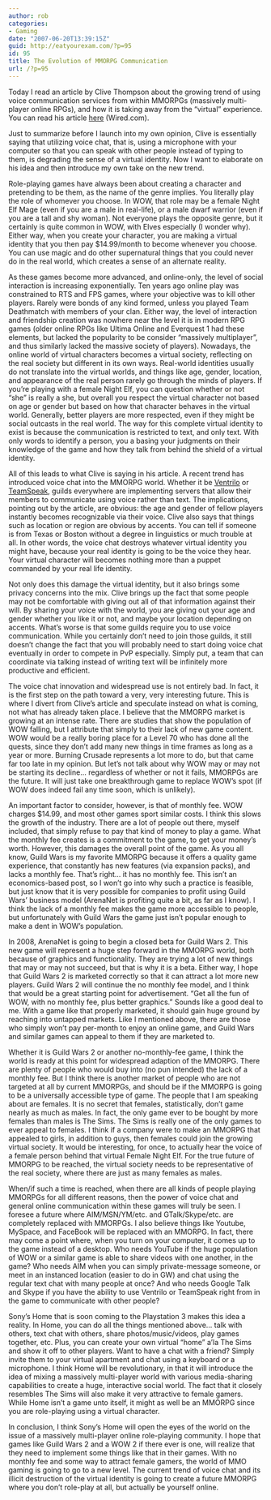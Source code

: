 ```yaml
---
author: rob
categories:
- Gaming
date: "2007-06-20T13:39:15Z"
guid: http://eatyourexam.com/?p=95
id: 95
title: The Evolution of MMORPG Communication
url: /?p=95
---
```

Today I read an article by Clive Thompson about the growing trend of using voice communication services from within MMORPGs (massively multi-player online RPGs), and how it is taking away from the &#8220;virtual&#8221; experience. You can read his article <a title="Voice Chat Can Really Kill the Mood on WOW" target="_blank" href="http://www.wired.com/gaming/virtualworlds/commentary/games/2007/06/games_frontiers_0617">here</a> (Wired.com).

Just to summarize before I launch into my own opinion, Clive is essentially saying that utilizing voice chat, that is, using a microphone with your computer so that you can speak with other people instead of typing to them, is degrading the sense of a virtual identity. Now I want to elaborate on his idea and then introduce my own take on the new trend.

Role-playing games have always been about creating a character and pretending to be them, as the name of the genre implies. You literally play the role of whomever you choose. In WOW, that role may be a female Night Elf Mage (even if you are a male in real-life), or a male dwarf warrior (even if you are a tall and shy woman). Not everyone plays the opposite genre, but it certainly is quite common in WOW, with Elves especially (I wonder why). Either way, when you create your character, you are making a virtual identity that you then pay $14.99/month to become whenever you choose. You can use magic and do other supernatural things that you could never do in the real world, which creates a sense of an alternate reality.

As these games become more advanced, and online-only, the level of social interaction is increasing exponentially. Ten years ago online play was constrained to RTS and FPS games, where your objective was to kill other players. Rarely were bonds of any kind formed, unless you played Team Deathmatch with members of your clan. Either way, the level of interaction and friendship creation was nowhere near the level it is in modern RPG games (older online RPGs like Ultima Online and Everquest 1 had these elements, but lacked the popularity to be consider &#8220;massively multiplayer&#8221;, and thus similarly lacked the massive society of players). Nowadays, the online world of virtual characters becomes a virtual society, reflecting on the real society but different in its own ways. Real-world identities usually do not translate into the virtual worlds, and things like age, gender, location, and appearance of the real person rarely go through the minds of players. If you&#8217;re playing with a female Night Elf, you can question whether or not &#8220;she&#8221; is really a she, but overall you respect the virtual character not based on age or gender but based on how that character behaves in the virtual world. Generally, better players are more respected, even if they might be social outcasts in the real world. The way for this complete virtual identity to exist is because the communication is restricted to text, and only text. With only words to identify a person, you a basing your judgments on their knowledge of the game and how they talk from behind the shield of a virtual identity.

All of this leads to what Clive is saying in his article. A recent trend has introduced voice chat into the MMORPG world. Whether it be <a title="Ventrilo: Surround Sound Voice Communication" target="_blank" href="http://www.ventrilo.com/">Ventrilo</a> or <a href="http://www.goteamspeak.com/" target="_blank" title="TeamSpeak">TeamSpeak</a>, guilds everywhere are implementing servers that allow their members to communicate using voice rather than text. The implications, pointing out by the article, are obvious: the age and gender of fellow players instantly becomes recognizable via their voice. Clive also says that things such as location or region are obvious by accents. You can tell if someone is from Texas or Boston without a degree in linguistics or much trouble at all. In other words, the voice chat destroys whatever virtual identity you might have, because your real identity is going to be the voice they hear. Your virtual character will becomes nothing more than a puppet commanded by your real life identity.

Not only does this damage the virtual identity, but it also brings some privacy concerns into the mix. Clive brings up the fact that some people may not be comfortable with giving out all of that information against their will. By sharing your voice with the world, you are giving out your age and gender whether you like it or not, and maybe your location depending on accents. What&#8217;s worse is that some guilds require you to use voice communication. While you certainly don&#8217;t need to join those guilds, it still doesn&#8217;t change the fact that you will probably need to start doing voice chat eventually in order to compete in PvP especially. Simply put, a team that can coordinate via talking instead of writing text will be infinitely more productive and efficient.

The voice chat innovation and widespread use is not entirely bad. In fact, it is the first step on the path toward a very, very interesting future. This is where I divert from Clive&#8217;s article and speculate instead on what is coming, not what has already taken place. I believe that the MMORPG market is growing at an intense rate. There are studies that show the population of WOW falling, but I attribute that simply to their lack of new game content. WOW would be a really boring place for a Level 70 who has done all the quests, since they don&#8217;t add many new things in time frames as long as a year or more. Burning Crusade represents a lot more to do, but that came far too late in my opinion. But let&#8217;s not talk about why WOW may or may not be starting its decline&#8230; regardless of whether or not it fails, MMORPGs are the future. It will just take one breakthrough game to replace WOW&#8217;s spot (if WOW does indeed fail any time soon, which is unlikely).

An important factor to consider, however, is that of monthly fee. WOW charges $14.99, and most other games sport similar costs. I think this slows the growth of the industry. There are a lot of people out there, myself included, that simply refuse to pay that kind of money to play a game. What the monthly fee creates is a commitment to the game, to get your money&#8217;s worth. However, this damages the overall point of the game. As you all know, Guild Wars is my favorite MMORPG because it offers a quality game experience, that constantly has new features (via expansion packs), and lacks a monthly fee. That&#8217;s right&#8230; it has no monthly fee. This isn&#8217;t an economics-based post, so I won&#8217;t go into why such a practice is feasible, but just know that it is very possible for companies to profit using Guild Wars&#8217; business model (ArenaNet is profiting quite a bit, as far as I know). I think the lack of a monthly fee makes the game more accessible to people, but unfortunately with Guild Wars the game just isn&#8217;t popular enough to make a dent in WOW&#8217;s population.

In 2008, ArenaNet is going to begin a closed beta for Guild Wars 2. This new game will represent a huge step forward in the MMORPG world, both because of graphics and functionality. They are trying a lot of new things that may or may not succeed, but that is why it is a beta. Either way, I hope that Guild Wars 2 is marketed correctly so that it can attract a lot more new players. Guild Wars 2 will continue the no monthly fee model, and I think that would be a great starting point for advertisement. &#8220;Get all the fun of WOW, with no monthly fee, plus better graphics.&#8221; Sounds like a good deal to me. With a game like that properly marketed, it should gain huge ground by reaching into untapped markets. Like I mentioned above, there are those who simply won&#8217;t pay per-month to enjoy an online game, and Guild Wars and similar games can appeal to them if they are marketed to.

Whether it is Guild Wars 2 or another no-monthly-fee game, I think the world is ready at this point for widespread adaption of the MMORPG. There are plenty of people who would buy into (no pun intended) the lack of a monthly fee. But I think there is another market of people who are not targeted at all by current MMORPGs, and should be if the MMORPG is going to be a universally accessible type of game. The people that I am speaking about are females. It is no secret that females, statistically, don&#8217;t game nearly as much as males. In fact, the only game ever to be bought by more females than males is The Sims. The Sims is really one of the only games to ever appeal to females. I think if a company were to make an MMORPG that appealed to girls, in addition to guys, then females could join the growing virtual society. It would be interesting, for once, to actually hear the voice of a female person behind that virtual Female Night Elf. For the true future of MMORPG to be reached, the virtual society needs to be representative of the real society, where there are just as many females as males.

When/if such a time is reached, when there are all kinds of people playing MMORPGs for all different reasons, then the power of voice chat and general online communication within these games will truly be seen. I foresee a future where AIM/MSN/YM/etc. and GTalk/Skype/etc. are completely replaced with MMORPGs. I also believe things like Youtube, MySpace, and FaceBook will be replaced with an MMORPG. In fact, there may come a point where, when you turn on your computer, it comes up to the game instead of a desktop. Who needs YouTube if the huge population of WOW or a similar game is able to share videos with one another, in the game? Who needs AIM when you can simply private-message someone, or meet in an instanced location (easier to do in GW) and chat using the regular text chat with many people at once? And who needs Google Talk and Skype if you have the ability to use Ventrilo or TeamSpeak right from in the game to communicate with other people? 

Sony&#8217;s Home that is soon coming to the Playstation 3 makes this idea a reality. In Home, you can do all the things mentioned above&#8230; talk with others, text chat with others, share photos/music/videos, play games together, etc. Plus, you can create your own virtual &#8220;home&#8221; a&#8217;la The Sims and show it off to other players. Want to have a chat with a friend? Simply invite them to your virtual apartment and chat using a keyboard or a microphone. I think Home will be revolutionary, in that it will introduce the idea of mixing a massively multi-player world with various media-sharing capabilities to create a huge, interactive social world. The fact that it closely resembles The Sims will also make it very attractive to female gamers. While Home isn&#8217;t a game unto itself, it might as well be an MMORPG since you are role-playing using a virtual character.

In conclusion, I think Sony&#8217;s Home will open the eyes of the world on the issue of a massively multi-player online role-playing community. I hope that games like Guild Wars 2 and a WOW 2 if there ever is one, will realize that they need to implement some things like that in their games. With no monthly fee and some way to attract female gamers, the world of MMO gaming is going to go to a new level. The current trend of voice chat and its illicit destruction of the virtual identity is going to create a future MMORPG where you don&#8217;t role-play at all, but actually be yourself online.